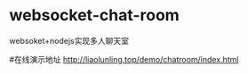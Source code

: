 # websocket-chat-room
websoket+nodejs实现多人聊天室


#在线演示地址
http://liaolunling.top/demo/chatroom/index.html
